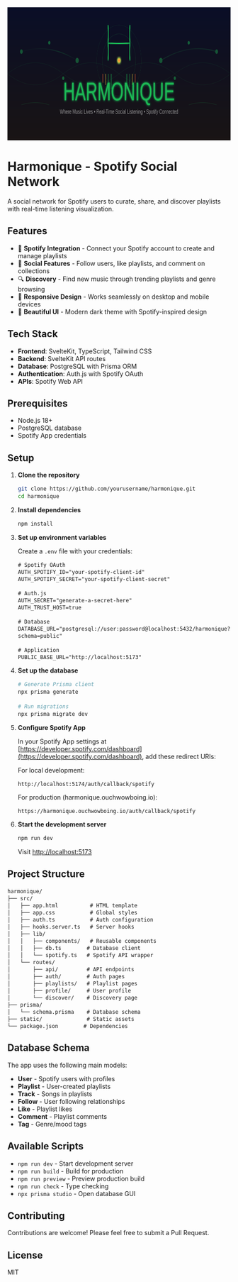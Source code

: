 <div align="center">
  <img src="static/logo.svg" alt="Harmonique Logo" width="800" height="300" />
</div>

# Harmonique - Spotify Social Network

A social network for Spotify users to curate, share, and discover playlists with real-time listening visualization.

## Features

- 🎵 **Spotify Integration** - Connect your Spotify account to create and manage playlists
- 👥 **Social Features** - Follow users, like playlists, and comment on collections
- 🔍 **Discovery** - Find new music through trending playlists and genre browsing
- 📱 **Responsive Design** - Works seamlessly on desktop and mobile devices
- 🎨 **Beautiful UI** - Modern dark theme with Spotify-inspired design

## Tech Stack

- **Frontend**: SvelteKit, TypeScript, Tailwind CSS
- **Backend**: SvelteKit API routes
- **Database**: PostgreSQL with Prisma ORM
- **Authentication**: Auth.js with Spotify OAuth
- **APIs**: Spotify Web API

## Prerequisites

- Node.js 18+
- PostgreSQL database
- Spotify App credentials

## Setup

1. **Clone the repository**
   ```bash
   git clone https://github.com/yourusername/harmonique.git
   cd harmonique
   ```

2. **Install dependencies**
   ```bash
   npm install
   ```

3. **Set up environment variables**

   Create a `.env` file with your credentials:
   ```env
   # Spotify OAuth
   AUTH_SPOTIFY_ID="your-spotify-client-id"
   AUTH_SPOTIFY_SECRET="your-spotify-client-secret"

   # Auth.js
   AUTH_SECRET="generate-a-secret-here"
   AUTH_TRUST_HOST=true

   # Database
   DATABASE_URL="postgresql://user:password@localhost:5432/harmonique?schema=public"

   # Application
   PUBLIC_BASE_URL="http://localhost:5173"
   ```

4. **Set up the database**
   ```bash
   # Generate Prisma client
   npx prisma generate

   # Run migrations
   npx prisma migrate dev
   ```

5. **Configure Spotify App**

   In your Spotify App settings at [https://developer.spotify.com/dashboard](https://developer.spotify.com/dashboard), add these redirect URIs:

   For local development:
   ```
   http://localhost:5174/auth/callback/spotify
   ```

   For production (harmonique.ouchwowboing.io):
   ```
   https://harmonique.ouchwowboing.io/auth/callback/spotify
   ```

6. **Start the development server**
   ```bash
   npm run dev
   ```

   Visit [http://localhost:5173](http://localhost:5173)

## Project Structure

```
harmonique/
├── src/
│   ├── app.html          # HTML template
│   ├── app.css           # Global styles
│   ├── auth.ts           # Auth configuration
│   ├── hooks.server.ts   # Server hooks
│   ├── lib/
│   │   ├── components/   # Reusable components
│   │   ├── db.ts        # Database client
│   │   └── spotify.ts   # Spotify API wrapper
│   └── routes/
│       ├── api/         # API endpoints
│       ├── auth/        # Auth pages
│       ├── playlists/   # Playlist pages
│       ├── profile/     # User profile
│       └── discover/    # Discovery page
├── prisma/
│   └── schema.prisma    # Database schema
├── static/              # Static assets
└── package.json        # Dependencies
```

## Database Schema

The app uses the following main models:
- **User** - Spotify users with profiles
- **Playlist** - User-created playlists
- **Track** - Songs in playlists
- **Follow** - User following relationships
- **Like** - Playlist likes
- **Comment** - Playlist comments
- **Tag** - Genre/mood tags

## Available Scripts

- `npm run dev` - Start development server
- `npm run build` - Build for production
- `npm run preview` - Preview production build
- `npm run check` - Type checking
- `npx prisma studio` - Open database GUI

## Contributing

Contributions are welcome! Please feel free to submit a Pull Request.

## License

MIT